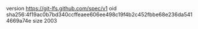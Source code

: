 version https://git-lfs.github.com/spec/v1
oid sha256:4f19ac0b7bd340ccffeaee606ee498c19f4b2c452fbbe68e236da5414669a74e
size 2003

